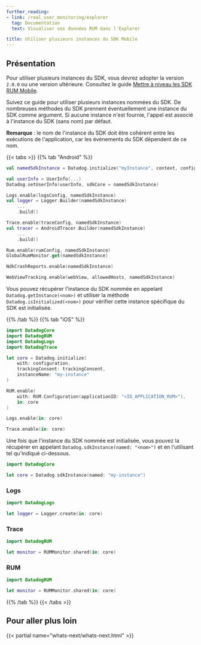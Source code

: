 ```yaml
---
further_reading:
- link: /real_user_monitoring/explorer
  tag: Documentation
  text: Visualiser vos données RUM dans l'Explorer

title: Utiliser plusieurs instances du SDK Mobile
---
```


## Présentation


<div class="alert alert-info">Pour utiliser plusieurs instances du SDK, vous devrez adopter la version <code>2.0.0</code> ou une version ultérieure. Consultez le guide <a href="https://docs.datadoghq.com/real_user_monitoring/guide/mobile-sdk-upgrade">Mettre à niveau les SDK RUM Mobile</a>.</div>

Suivez ce guide pour utiliser plusieurs instances nommées du SDK. De nombreuses méthodes du SDK prennent éventuellement une instance du SDK comme argument. Si aucune instance n'est fournie, l'appel est associé à l'instance du SDK (sans nom) par défaut.

**Remarque** : le nom de l'instance du SDK doit être cohérent entre les exécutions de l'application, car les événements du SDK dépendent de ce nom.

{{< tabs >}}
{{% tab "Android" %}}

```kotlin
val namedSdkInstance = Datadog.initialize("myInstance", context, configuration, trackingConsent)

val userInfo = UserInfo(...)
Datadog.setUserInfo(userInfo, sdkCore = namedSdkInstance)

Logs.enable(logsConfig, namedSdkInstance)
val logger = Logger.Builder(namedSdkInstance)
    ...
    .build()

Trace.enable(traceConfig, namedSdkInstance)
val tracer = AndroidTracer.Builder(namedSdkInstance)
    ...
    .build()

Rum.enable(rumConfig, namedSdkInstance)
GlobalRumMonitor.get(namedSdkInstance)

NdkCrashReports.enable(namedSdkInstance)

WebViewTracking.enable(webView, allowedHosts, namedSdkInstance)
```

Vous pouvez récupérer l'instance du SDK nommée en appelant `Datadog.getInstance(<nom>)` et utiliser la méthode `Datadog.isInitialized(<nom>)` pour vérifier cette instance spécifique du SDK est initialisée.

{{% /tab %}}
{{% tab "iOS" %}}

```swift
import DatadogCore
import DatadogRUM
import DatadogLogs
import DatadogTrace

let core = Datadog.initialize(
    with: configuration,
    trackingConsent: trackingConsent,
    instanceName: "my-instance"
)

RUM.enable(
    with: RUM.Configuration(applicationID: "<ID_APPLICATION_RUM>"),
    in: core
)

Logs.enable(in: core)

Trace.enable(in: core)
```

Une fois que l'instance du SDK nommée est initialisée, vous pouvez la récupérer en appelant `Datadog.sdkInstance(named: "<nom>")` et en l'utilisant tel qu'indiqué ci-dessous.

```swift
import DatadogCore

let core = Datadog.sdkInstance(named: "my-instance")
```

### Logs
```swift
import DatadogLogs

let logger = Logger.create(in: core)
```

### Trace
```swift
import DatadogRUM

let monitor = RUMMonitor.shared(in: core)
```

### RUM
```swift
import DatadogRUM

let monitor = RUMMonitor.shared(in: core)
```


{{% /tab %}}
{{< /tabs >}}


## Pour aller plus loin

{{< partial name="whats-next/whats-next.html" >}}
